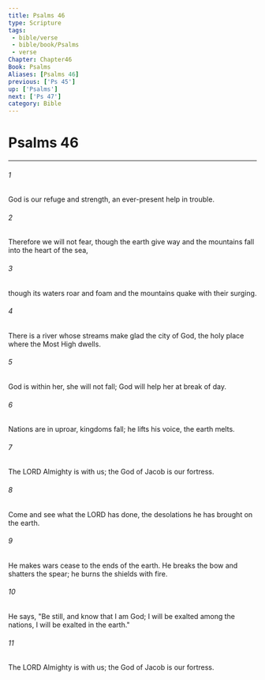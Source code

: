 ```yaml
---
title: Psalms 46
type: Scripture
tags:
 - bible/verse
 - bible/book/Psalms
 - verse
Chapter: Chapter46
Book: Psalms
Aliases: [Psalms 46]
previous: ['Ps 45']
up: ['Psalms']
next: ['Ps 47']
category: Bible
---
```

# Psalms 46

***


###### 1 
God is our refuge and strength, an ever-present help in trouble. 

###### 2 
Therefore we will not fear, though the earth give way and the mountains fall into the heart of the sea, 

###### 3 
though its waters roar and foam and the mountains quake with their surging. 

###### 4 
There is a river whose streams make glad the city of God, the holy place where the Most High dwells. 

###### 5 
God is within her, she will not fall; God will help her at break of day. 

###### 6 
Nations are in uproar, kingdoms fall; he lifts his voice, the earth melts. 

###### 7 
The LORD Almighty is with us; the God of Jacob is our fortress. 

###### 8 
Come and see what the LORD has done, the desolations he has brought on the earth. 

###### 9 
He makes wars cease to the ends of the earth. He breaks the bow and shatters the spear; he burns the shields with fire. 

###### 10 
He says, "Be still, and know that I am God; I will be exalted among the nations, I will be exalted in the earth." 

###### 11 
The LORD Almighty is with us; the God of Jacob is our fortress. 

